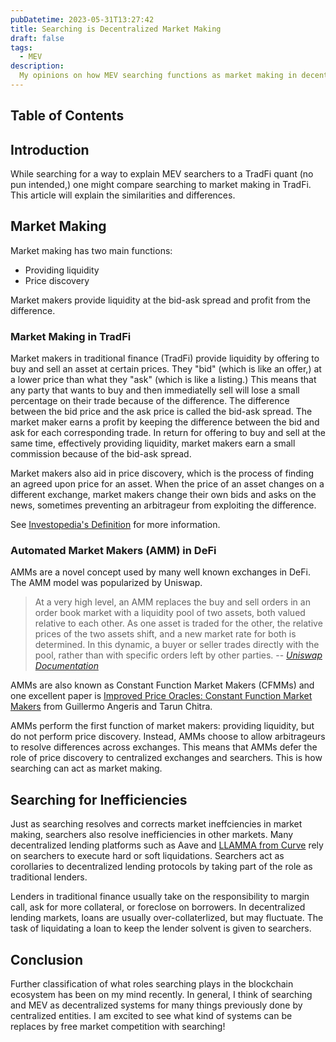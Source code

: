 ```yaml
---
pubDatetime: 2023-05-31T13:27:42
title: Searching is Decentralized Market Making
draft: false
tags:
  - MEV
description:
  My opinions on how MEV searching functions as market making in decentralized lending markets.
---
```


## Table of Contents

## Introduction
While searching for a way to explain MEV searchers to a TradFi quant (no pun intended,) one might compare searching to market making in TradFi. This article will explain the similarities and differences.

## Market Making
Market making has two main functions:
 - Providing liquidity
 - Price discovery

Market makers provide liquidity at the bid-ask spread and profit from the difference.

### Market Making in TradFi
Market makers in traditional finance (TradFi) provide liquidity by offering to buy and sell an asset at certain prices. They "bid" (which is like an offer,) at a lower price than what they "ask" (which is like a listing.) This means that any party that wants to buy and then immediatelly sell will lose a small percentage on their trade because of the difference. The difference between the bid price and the ask price is called the bid-ask spread. The market maker earns a profit by keeping the difference between the bid and ask for each corresponding trade. In return for offering to buy and sell at the same time, effectively providing liquidity, market makers earn a small commission because of the bid-ask spread.

Market makers also aid in price discovery, which is the process of finding an agreed upon price for an asset. When the price of an asset changes on a different exchange, market makers change their own bids and asks on the news, sometimes preventing an arbitrageur from exploiting the difference. 

See [Investopedia's Definition](https://www.investopedia.com/terms/m/marketmaker.asp) for more information.

### Automated Market Makers (AMM) in DeFi
AMMs are a novel concept used by many well known exchanges in DeFi. The AMM model was popularized by Uniswap.
> At a very high level, an AMM replaces the buy and sell orders in an order book market with a liquidity pool of two assets, both valued relative to each other. As one asset is traded for the other, the relative prices of the two assets shift, and a new market rate for both is determined. In this dynamic, a buyer or seller trades directly with the pool, rather than with specific orders left by other parties. 
> -- <cite>[Uniswap Documentation](https://docs.uniswap.org/concepts/uniswap-protocol)</cite>

AMMs are also known as Constant Function Market Makers (CFMMs) and one excellent paper is [Improved Price Oracles: Constant Function Market Makers](https://arxiv.org/abs/2003.10001) from Guillermo Angeris and Tarun Chitra.

AMMs perform the first function of market makers: providing liquidity, but do not perform price discovery. Instead, AMMs choose to allow arbitrageurs to resolve differences across exchanges. This means that AMMs defer the role of price discovery to centralized exchanges and searchers. This is how searching can act as market making.

## Searching for Inefficiencies
Just as searching resolves and corrects market ineffciencies in market making, searchers also resolve inefficiencies in other markets. Many decentralized lending platforms such as Aave and [LLAMMA from Curve](https://github.com/curvefi/curve-stablecoin/blob/master/doc/curve-stablecoin.pdf) rely on searchers to execute hard or soft liquidations. Searchers act as corollaries to decentralized lending protocols by taking part of the role as traditional lenders.

Lenders in traditional finance usually take on the responsibility to margin call, ask for more collateral, or foreclose on borrowers. In decentralized lending markets, loans are usually over-collaterlized, but may fluctuate. The task of liquidating a loan to keep the lender solvent is given to searchers.

## Conclusion
Further classification of what roles searching plays in the blockchain ecosystem has been on my mind recently. In general, I think of searching and MEV as decentralized systems for many things previously done by centralized entities. I am excited to see what kind of systems can be replaces by free market competition with searching!

